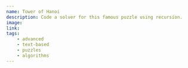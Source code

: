 ```yaml
---
name: Tower of Hanoi
description: Code a solver for this famous puzzle using recursion.
image:
link:
tags:
    - advanced
    - text-based
    - puzzles
    - algorithms
---
```

